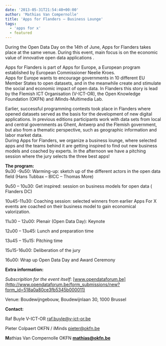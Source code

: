 ```yaml
---
date: '2013-05-31T21:54:40+00:00'
author: 'Mathias Van Compernolle'
title: 'Apps for Flanders – Business Lounge'
tags:
  - 'apps for x'
  - featured
---
```


During the Open Data Day on the 14th of June, Apps for Flanders takes place at the same venue. During this event, main focus is on the economic value of innovative open data applications .

Apps for Flanders is part of Apps for Europe, a European program established by European Commissioner Neelie Kroes.  
Apps for Europe wants to encourage governments in 10 different EU Member States to open datasets, and in the meanwhile create and stimulate the social and economic impact of open data. In Flanders this story is lead by the Flemish ICT Organisation (V-ICT-OR), the Open Knowledge Foundation (OKFN) and iMinds-Multimedia Lab.

Earlier, successful programming contests took place in Flanders where opened datasets served as the basis for the development of new digital applications. In previous editions participants work with data sets from local and central governments as Ghent, Antwerp and the Flemish government, but also from a thematic perspective, such as geographic information and labor market data.  
During Apps for Flanders, we organize a business lounge, where selected apps and the teams behind it are getting inspired to find out new business models and coached by experts. In the afternoon we have a pitching session where the jury selects the three best apps!

**The program:**  
9u30 -9u50: Warming-up: sketch up of the different actors in the open data field (Hans Tubbax – BICC – Thomas More)

9u50 – 10u30: Get inspired: session on business models for open data ( Flanders DC)

10u45-11u30: Coaching session: selected winners from earlier Apps For X events are coached on their business model to gain economical valorization.

11u30 – 12u00: Plenair (Open Data Day): Keynote

12u00 – 13u45: Lunch and preparation time

13u45 – 15u15: Pitching time

15u15-16u00: Deliberation of the jury

16u00: Wrap up Open Data Day and Award Ceremony

**Extra information:**

_Subscripition for the event itself_: [www.opendataforum.be](http://www.opendataforum.be/form_submissions/new?form_id=518a0a80ce3fb5345b000011)

Venue: Boudewijngebouw, Boudewijnlaan 30, 1000 Brussel

**Contact:**

Raf Buyle V-ICT-OR raf.buyle@v-ict-or.be

Pieter Colpaert OKFN / iMinds pieter@okfn.be

**M**athias Van Compernolle OKFN **mathias@okfn.be**
